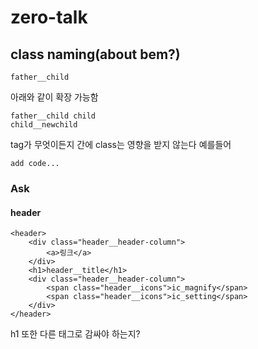 # zero-talk

## class naming(about bem?)

```
father__child
```

아래와 같이 확장 가능함

```
father__child child
child__newchild
```

tag가 무엇이든지 간에 class는 영향을 받지 않는다
예를들어

```
add code...
```

### Ask

#### header

```
<header>
    <div class="header__header-column">
        <a>링크</a>
    </div>
    <h1>header__title</h1>
    <div class="header__header-column">
        <span class="header__icons">ic_magnify</span>
        <span class="header__icons">ic_setting</span>
    </div>
</header>
```

h1 또한 다른 태그로 감싸야 하는지?
